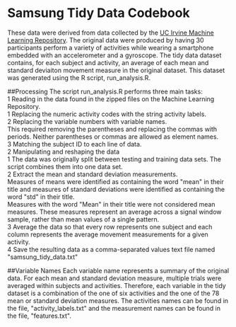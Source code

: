 # Samsung Tidy Data Codebook
These data were derived from data collected by the [UC Irvine Machine Learning Repository](http://archive.ics.uci.edu/ml/datasets/Human+Activity+Recognition+Using+Smartphones). The original data were produced by having 30 participants perform a variety of activities while wearing a smartphone embedded with an accelerometer and a gyroscope. The tidy data dataset contains, for each subject and activity, an average of each mean and standard deviaiton movement measure in the original dataset. This dataset was generated using the R script, run_analysis.R.

##Processing
The script run_analysis.R performs three main tasks:  
1 Reading in the data found in the zipped files on the Machine Learning Repository.  
  1  Replacing the numeric activity codes with the string activity labels.  
  2  Replacing the variable numbers with variable names.  
    This required removing the parentheses and replacing the commas with periods. Neither parentheses or commas are allowed as element names.  
  3  Matching the subject ID to each line of data.  
2  Manipulating and reshaping the data  
  1  The data was originally split between testing and training data sets. The script combines them into one data set.  
  2  Extract the mean and standard deviation measurements.  
    Measures of means were identified as containing the word "mean" in their title and measures of standard deviations were identified as containing the word "std" in their title.  
    Measures with the word "Mean" in their title were not considered mean measures. These measures represent an average across a signal window sample, rather than mean values of a single pattern.  
  3  Average the data so that every row represents one subject and each column represents the average movement measurements for a given activity.  
4  Save the resulting data as a comma-separated values text file named "samsung_tidy_data.txt"  
  
##Variable Names
Each variable name represents a summary of the original data. For each mean and standard deviation measure, multiple trials were averaged within subjects and activities. Therefore, each variable in the tidy dataset is a combination of the one of six activities and the one of the 78 mean or standard deviation measures. The activities names can be found in the file, "activity_labels.txt" and the measurement names can be found in the file, "features.txt".
